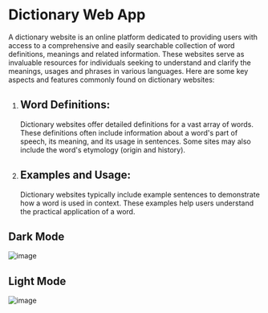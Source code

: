 # Dictionary Web App

A dictionary website is an online platform dedicated to providing users with access to a comprehensive and easily searchable collection of word definitions, meanings and related information. These websites serve as invaluable resources for individuals seeking to understand and clarify the meanings, usages and phrases in various languages. Here are some key aspects and features commonly found on dictionary websites:

1. ## Word Definitions:
    Dictionary websites offer detailed definitions for a vast array of words. These definitions often include information about a word's part of speech, its meaning, and its usage in sentences. Some sites may also include the word's etymology (origin and history).

2. ## Examples and Usage:
   Dictionary websites typically include example sentences to demonstrate how a word is used in context. These examples help users understand the practical application of a word.

## Dark Mode
![image](https://github.com/nimrahSohail/Dictionary-App/assets/102296918/446e688f-3a53-4125-ab4f-3c0e3fcd0813)

## Light Mode
![image](https://github.com/nimrahSohail/Dictionary-App/assets/102296918/8d134a0f-7d5c-4a46-af75-13f96b1f08d6)

